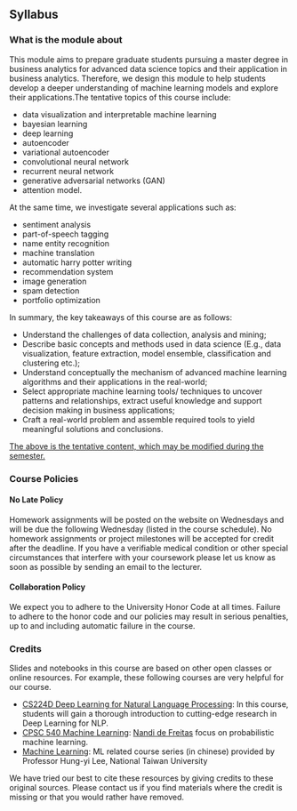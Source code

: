 ## Syllabus

### What is the module about

This module aims to prepare graduate students pursuing a master degree in business analytics for advanced data science topics and their application in business analytics. Therefore, we design this module to help students develop a deeper understanding of machine learning models and explore their applications.The tentative topics of this course include:

- data visualization and interpretable machine learning
- bayesian learning
- deep learning
- autoencoder
- variational autoencoder
- convolutional neural network
- recurrent neural network
- generative adversarial networks (GAN)
- attention model.

At the same time, we investigate several applications such as:

- sentiment analysis
- part-of-speech tagging
- name entity recognition
- machine translation
- automatic harry potter writing
- recommendation system
- image generation
- spam detection
- portfolio optimization

In summary, the key takeaways of this course are as follows:

- Understand the challenges of data collection, analysis and mining;
- Describe basic concepts and methods used in data science (E.g., data visualization, feature extraction, model ensemble, classification and clustering etc.);
- Understand conceptually the mechanism of advanced machine learning algorithms and their applications in the real-world;
- Select appropriate machine learning tools/ techniques to uncover patterns and relationships, extract useful knowledge and support decision making in business applications;
- Craft a real-world problem and assemble required tools to yield meaningful solutions and conclusions.

<u>The above is the tentative content, which may be modified during the semester.</u>

### Course Policies

#### No Late Policy
Homework assignments will be posted on the website on Wednesdays and will be due the following Wednesday (listed in the course schedule). No homework assignments or project milestones will be accepted for credit after the deadline. If you have a verifiable medical condition or other special circumstances that interfere with your coursework please let us know as soon as possible by sending an email to the lecturer.

#### Collaboration Policy
We expect you to adhere to the University Honor Code at all times. Failure to adhere to the honor code and our policies may result in serious penalties, up to and including automatic failure in the course.

### Credits
Slides and notebooks in this course are based on other open classes or online resources. For example, these following courses are very helpful for our course.

- [CS224D Deep Learning for Natural Language Processing](https://cs224d.stanford.edu/): In this course, students will gain a thorough introduction to cutting-edge research in Deep Learning for NLP.
- [CPSC 540 Machine Learning](https://www.cs.ubc.ca/~nando/540-2013/lectures.html): [Nandi de Freitas](https://www.cs.ubc.ca/~nando/) focus on probabilistic machine learning.
- [Machine Learning](http://speech.ee.ntu.edu.tw/~tlkagk/courses.html): ML related course series (in chinese) provided by Professor Hung-yi Lee, National Taiwan University 

We have tried our best to cite these resources by giving credits to these original sources. Please contact us if you find materials where the credit is missing or that you would rather have removed.
